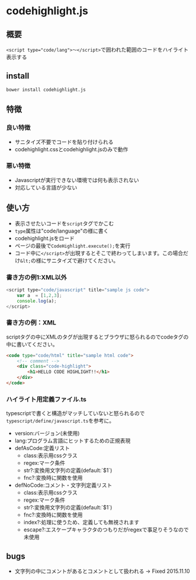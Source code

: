 # codehighlight.js

## 概要
`<script type="code/lang">〜</script>`で囲われた範囲のコードをハイライト表示する

## install
`bower install codehighlight.js`

## 特徴
### 良い特徴
* サニタイズ不要でコードを貼り付けられる
* codehighlight.cssとcodehighlight.jsのみで動作

### 悪い特徴
* Javascriptが実行できない環境では何も表示されない
* 対応している言語が少ない

## 使い方
* 表示させたいコードを`script`タグでかこむ
* `type`属性は"code/language"の様に書く
* codehighlight.jsをロード
* ページの最後で`CodeHighlight.execute();`を実行
* コード中に`</script>`が出現するとそこで終わってしまいます。この場合だけ`&lt;`の様にサニタイズで避けてください。<br>


### 書き方の例1:XML以外
```Javascript
<script type="code/javascript" title="sample js code">
	var a  = [1,2,3];
	console.log(a);
</script>
```

### 書き方の例：XML
scriptタグの中にXMLのタグが出現するとブラウザに怒られるのでcodeタグの中に書いてください。
```HTML
<code type="code/html" title="sample html code">
	<!-- comment -->
	<div class="code-highlight">
		<h1>HELLO CODE HIGHLIGHT!!</h1>
	</div>
</code>
```


<script type="code/javascript" title="sample code">
	var a  = [1,2,3];
	console.log(a);
</script>
<link rel="text/css" href="dist/codehighlight.min.css"></link>
<script src="dist/codehighlight.min.js"></script>
<script>CodeHighlight.execute()</script>

### ハイライト用定義ファイル.ts
typescriptで書くと構造がマッチしていないと怒られるので`typescript/define/javascript.ts`を参考に。
* version:バージョン(未使用)
* lang:プログラム言語にヒットするための正規表現
* defAsCode:定義リスト
	+ class:表示用cssクラス
	+ regex:マーク条件
	+ str?:変換用文字列の定義(default:\`$1\`)
	+ fnc?:変換時に関数を使用
* defNoCode:コメント・文字列定義リスト
	+ class:表示用cssクラス
	+ regex:マーク条件
	+ str?:変換用文字列の定義(default:\`$1\`)
	+ fnc?:変換時に関数を使用
	+ index?:処理に使うため、定義しても無視されます
	+ escape?:エスケープキャラクタのつもりだがregexで事足りそうなので未使用


## bugs
* 文字列の中にコメントがあるとコメントとして扱われる -> Fixed 2015.11.10